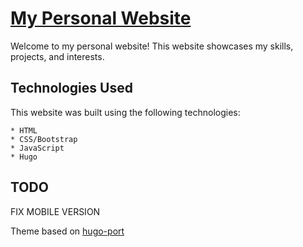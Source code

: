 # [My Personal Website](https://fahazavana.github.io/)
Welcome to my personal website! This website showcases my skills, projects, and interests.


## Technologies Used

This website was built using the following technologies:

    * HTML
    * CSS/Bootstrap
    * JavaScript
    * Hugo

## TODO
FIX MOBILE VERSION


Theme based on [hugo-port](https://github.com/tylerlaws0n/port-hugo)